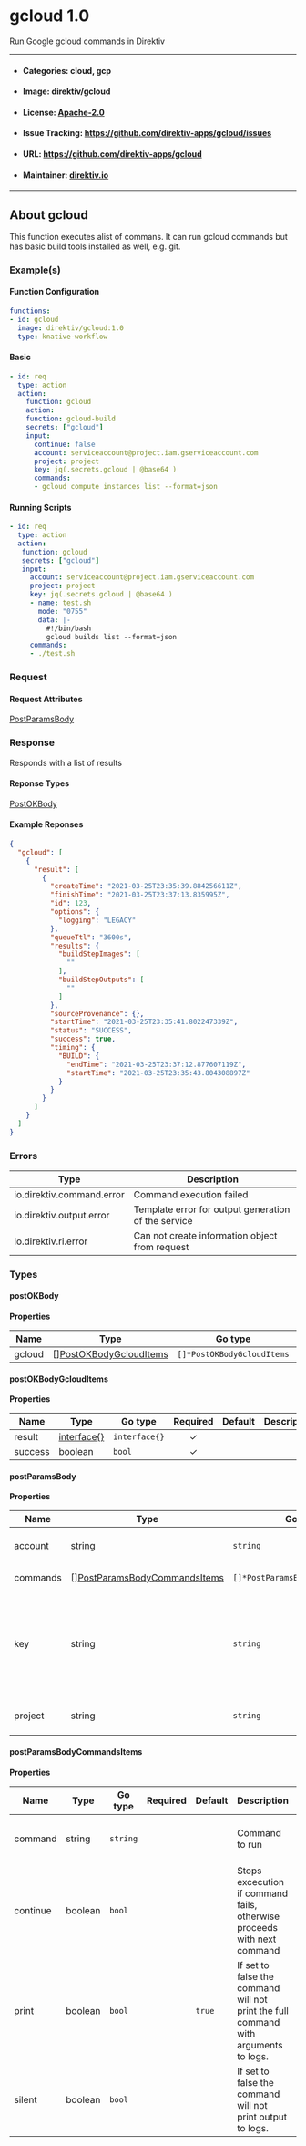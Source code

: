 
# gcloud 1.0

Run Google gcloud commands in Direktiv

---
- #### Categories: cloud, gcp
- #### Image: direktiv/gcloud 
- #### License: [Apache-2.0](https://www.apache.org/licenses/LICENSE-2.0)
- #### Issue Tracking: https://github.com/direktiv-apps/gcloud/issues
- #### URL: https://github.com/direktiv-apps/gcloud
- #### Maintainer: [direktiv.io](https://www.direktiv.io)
---

## About gcloud

This function executes alist of commans. It can run gcloud commands but has basic build tools installed as well, e.g. git.


### Example(s)
  #### Function Configuration
  ```yaml
  functions:
  - id: gcloud
    image: direktiv/gcloud:1.0
    type: knative-workflow
  ```
   #### Basic
   ```yaml
   - id: req
     type: action
     action:
       function: gcloud
       action:
       function: gcloud-build
       secrets: ["gcloud"]
       input:
         continue: false
         account: serviceaccount@project.iam.gserviceaccount.com
         project: project
         key: jq(.secrets.gcloud | @base64 )
         commands:
         - gcloud compute instances list --format=json
   ```
   #### Running Scripts
   ```yaml
   - id: req
     type: action
     action:
      function: gcloud
      secrets: ["gcloud"]
      input:
        account: serviceaccount@project.iam.gserviceaccount.com
        project: project
        key: jq(.secrets.gcloud | @base64 )
        - name: test.sh
          mode: "0755"
          data: |-
            #!/bin/bash
            gcloud builds list --format=json
        commands:
        - ./test.sh
   ```

### Request



#### Request Attributes
[PostParamsBody](#post-params-body)

### Response
  Responds with a list of results
#### Reponse Types
    
  

[PostOKBody](#post-o-k-body)
#### Example Reponses
    
```json
{
  "gcloud": [
    {
      "result": [
        {
          "createTime": "2021-03-25T23:35:39.884256611Z",
          "finishTime": "2021-03-25T23:37:13.835995Z",
          "id": 123,
          "options": {
            "logging": "LEGACY"
          },
          "queueTtl": "3600s",
          "results": {
            "buildStepImages": [
              ""
            ],
            "buildStepOutputs": [
              ""
            ]
          },
          "sourceProvenance": {},
          "startTime": "2021-03-25T23:35:41.802247339Z",
          "status": "SUCCESS",
          "success": true,
          "timing": {
            "BUILD": {
              "endTime": "2021-03-25T23:37:12.877607119Z",
              "startTime": "2021-03-25T23:35:43.804308897Z"
            }
          }
        }
      ]
    }
  ]
}
```

### Errors
| Type | Description
|------|---------|
| io.direktiv.command.error | Command execution failed |
| io.direktiv.output.error | Template error for output generation of the service |
| io.direktiv.ri.error | Can not create information object from request |


### Types
#### <span id="post-o-k-body"></span> postOKBody

  



**Properties**

| Name | Type | Go type | Required | Default | Description | Example |
|------|------|---------|:--------:| ------- |-------------|---------|
| gcloud | [][PostOKBodyGcloudItems](#post-o-k-body-gcloud-items)| `[]*PostOKBodyGcloudItems` |  | |  |  |


#### <span id="post-o-k-body-gcloud-items"></span> postOKBodyGcloudItems

  



**Properties**

| Name | Type | Go type | Required | Default | Description | Example |
|------|------|---------|:--------:| ------- |-------------|---------|
| result | [interface{}](#interface)| `interface{}` | ✓ | |  |  |
| success | boolean| `bool` | ✓ | |  |  |


#### <span id="post-params-body"></span> postParamsBody

  



**Properties**

| Name | Type | Go type | Required | Default | Description | Example |
|------|------|---------|:--------:| ------- |-------------|---------|
| account | string| `string` | ✓ | | Service account name | `sa@myproject.iam.gserviceaccount.com` |
| commands | [][PostParamsBodyCommandsItems](#post-params-body-commands-items)| `[]*PostParamsBodyCommandsItems` |  | | Array of commands. |  |
| key | string| `string` |  | | Base64 encoded JSON access file (IAM). If not provided the function uses `key.json`. |  |
| project | string| `string` | ✓ | | Specifies the project name. | `my-project-234` |


#### <span id="post-params-body-commands-items"></span> postParamsBodyCommandsItems

  



**Properties**

| Name | Type | Go type | Required | Default | Description | Example |
|------|------|---------|:--------:| ------- |-------------|---------|
| command | string| `string` |  | | Command to run | `gcloud compute instances list --format=json` |
| continue | boolean| `bool` |  | | Stops excecution if command fails, otherwise proceeds with next command |  |
| print | boolean| `bool` |  | `true`| If set to false the command will not print the full command with arguments to logs. |  |
| silent | boolean| `bool` |  | | If set to false the command will not print output to logs. |  |

 
